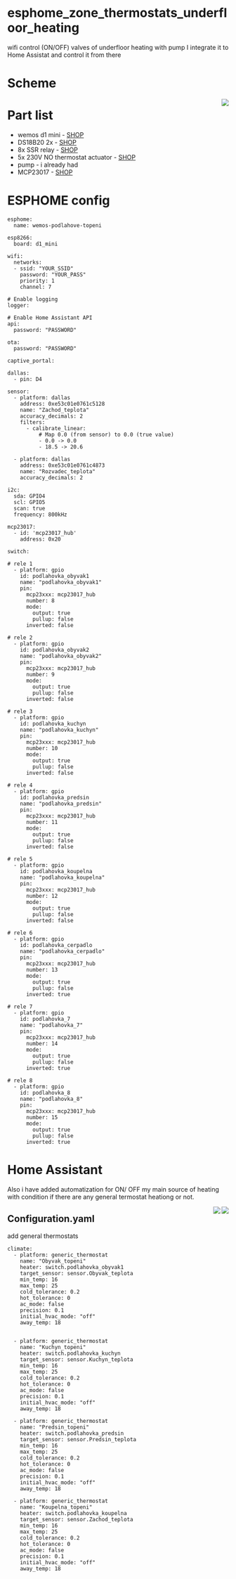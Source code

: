 # esphome_zone_thermostats_underfloor_heating
wifi control (ON/OFF) valves of underfloor heating with pump
I integrate it to Home Assistat and control it from there

# Scheme
<img align="right" src="https://github.com/cipector/esphome_zone_thermostats_underfloor_heating/blob/main/schema.png?raw=true">

# Part list 
 - wemos d1 mini - [SHOP](https://www.hadex.cz/m430j-modul-wemos-d1-mini-wifi-esp8266/)
 - DS18B20 2x - [SHOP](https://www.hadex.cz/r255-teplotni-sonda-ds18b20-100cm/)
 - 8x SSR relay - [SHOP](https://www.hadex.cz/m528d-modul-rele-ssr-8x-napajeni-5v-s-optoclenem-hy-m281/)
 - 5x 230V NO thermostat actuator - [SHOP](https://www.aliexpress.com/item/4000917735846.html?spm=a2g0o.order_list.0.0.21ef1802ZLEKRH)
 - pump - i already had
 - MCP23017 - [SHOP](https://www.aliexpress.com/item/32865063393.html?spm=a2g0o.productlist.0.0.3e6b2ef1qsywrq&algo_pvid=828a1e78-167e-4242-8a6c-cba0782255e6&algo_exp_id=828a1e78-167e-4242-8a6c-cba0782255e6-11&pdp_ext_f=%7B%22sku_id%22%3A%2210000001800719023%22%7D&pdp_pi=-1%3B109.77%3B-1%3B-1%40salePrice%3BCZK%3Bsearch-mainSearch)
 
# ESPHOME config

```
esphome:
  name: wemos-podlahove-topeni

esp8266:
  board: d1_mini

wifi:
  networks:
  - ssid: "YOUR_SSID"
    password: "YOUR_PASS" 
    priority: 1
    channel: 7 

# Enable logging
logger:

# Enable Home Assistant API
api:
  password: "PASSWORD"

ota:
  password: "PASSWORD"

captive_portal:

dallas:
  - pin: D4

sensor:
  - platform: dallas
    address: 0xe53c01e0761c5128
    name: "Zachod_teplota"
    accuracy_decimals: 2
    filters:
      - calibrate_linear:
          # Map 0.0 (from sensor) to 0.0 (true value)
          - 0.0 -> 0.0
          - 18.5 -> 20.6
    
  - platform: dallas
    address: 0xe53c01e0761c4873
    name: "Rozvadec_teplota"
    accuracy_decimals: 2

i2c:
  sda: GPIO4
  scl: GPIO5
  scan: true
  frequency: 800kHz

mcp23017:
  - id: 'mcp23017_hub'
    address: 0x20

switch:

# rele 1
  - platform: gpio
    id: podlahovka_obyvak1
    name: "podlahovka_obyvak1"
    pin: 
      mcp23xxx: mcp23017_hub
      number: 8
      mode:
        output: true
        pullup: false
      inverted: false

# rele 2
  - platform: gpio
    id: podlahovka_obyvak2
    name: "podlahovka_obyvak2"
    pin: 
      mcp23xxx: mcp23017_hub
      number: 9
      mode:
        output: true
        pullup: false
      inverted: false

# rele 3
  - platform: gpio
    id: podlahovka_kuchyn
    name: "podlahovka_kuchyn"
    pin: 
      mcp23xxx: mcp23017_hub
      number: 10
      mode:
        output: true
        pullup: false
      inverted: false

# rele 4
  - platform: gpio
    id: podlahovka_predsin
    name: "podlahovka_predsin"
    pin: 
      mcp23xxx: mcp23017_hub
      number: 11
      mode:
        output: true
        pullup: false
      inverted: false

# rele 5
  - platform: gpio
    id: podlahovka_koupelna
    name: "podlahovka_koupelna"
    pin: 
      mcp23xxx: mcp23017_hub
      number: 12
      mode:
        output: true
        pullup: false
      inverted: false

# rele 6
  - platform: gpio
    id: podlahovka_cerpadlo
    name: "podlahovka_cerpadlo"
    pin: 
      mcp23xxx: mcp23017_hub
      number: 13
      mode:
        output: true
        pullup: false
      inverted: true

# rele 7
  - platform: gpio
    id: podlahovka_7
    name: "podlahovka_7"
    pin: 
      mcp23xxx: mcp23017_hub
      number: 14
      mode:
        output: true
        pullup: false
      inverted: true

# rele 8
  - platform: gpio
    id: podlahovka_8
    name: "podlahovka_8"
    pin: 
      mcp23xxx: mcp23017_hub
      number: 15
      mode:
        output: true
        pullup: false
      inverted: true

```

# Home Assistant

Also i have added automatization for ON/ OFF my main source of heating with condition if there are any general termostat heationg or not.

<img align="right" src="https://github.com/cipector/esphome_zone_thermostats_underfloor_heating/blob/main/HA.png?raw=true">
<img align="right" src="https://github.com/cipector/esphome_zone_thermostats_underfloor_heating/blob/main/ha2.PNG?raw=true">

## Configuration.yaml 

add general thermostats

```
climate:
  - platform: generic_thermostat
    name: "Obyvak_topeni"
    heater: switch.podlahovka_obyvak1
    target_sensor: sensor.Obyvak_teplota
    min_temp: 16
    max_temp: 25
    cold_tolerance: 0.2
    hot_tolerance: 0
    ac_mode: false
    precision: 0.1
    initial_hvac_mode: "off"
    away_temp: 18

    
  - platform: generic_thermostat
    name: "Kuchyn_topeni"
    heater: switch.podlahovka_kuchyn
    target_sensor: sensor.Kuchyn_teplota
    min_temp: 16
    max_temp: 25
    cold_tolerance: 0.2
    hot_tolerance: 0
    ac_mode: false
    precision: 0.1
    initial_hvac_mode: "off"
    away_temp: 18

  - platform: generic_thermostat
    name: "Predsin_topeni"
    heater: switch.podlahovka_predsin
    target_sensor: sensor.Predsin_teplota
    min_temp: 16
    max_temp: 25
    cold_tolerance: 0.2
    hot_tolerance: 0
    ac_mode: false
    precision: 0.1
    initial_hvac_mode: "off"
    away_temp: 18
    
  - platform: generic_thermostat
    name: "Koupelna_topeni"
    heater: switch.podlahovka_koupelna
    target_sensor: sensor.Zachod_teplota
    min_temp: 16
    max_temp: 25
    cold_tolerance: 0.2
    hot_tolerance: 0
    ac_mode: false
    precision: 0.1
    initial_hvac_mode: "off"
    away_temp: 18
    
    
  ```
